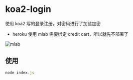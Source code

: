 # koa2-login

使用 koa2 写的登录注册，对密码进行了加盐加密

- heroku 使用 mlab 需要绑定 credit cart，所以就先不部署了

![mlab](https://ws1.sinaimg.cn/large/006tNc79ly1fzf91mgq2gj30c90673yw.jpg)

## 使用

```javascript
node index.js
```
